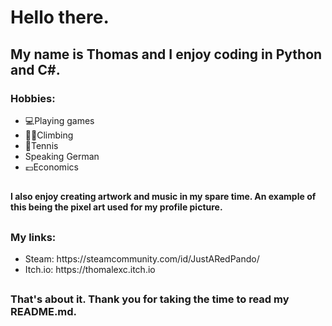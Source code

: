 <h1>Hello there.</h1>
<h2>My name is Thomas and I enjoy coding in Python and C#.</h2>
<h3>Hobbies:</h3>
<ul>
  <li>💻Playing games</li>
  <li>🧗‍♂️Climbing</li>
  <li>🎾Tennis</li>
  <li>Speaking German</li>
  <li>💷Economics</li>
</ul>
<h2>
<h4>I also enjoy creating artwork and music in my spare time. An example of this being the pixel art used for my profile picture.</h4>
<h2>
<h3>My links:</h3>
<ul>
  <li>Steam: https://steamcommunity.com/id/JustARedPando/</li>
  <li>Itch.io: https://thomalexc.itch.io</li>
</ul>
<h2>
<h3>That's about it. Thank you for taking the time to read my README.md.</h3>
